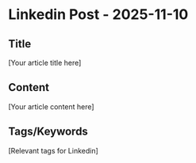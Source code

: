 # Linkedin Post - 2025-11-10

## Title
[Your article title here]

## Content
[Your article content here]

## Tags/Keywords
[Relevant tags for Linkedin]
